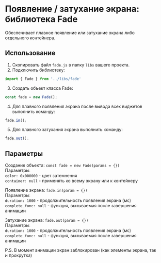 # Появление / затухание экрана: библиотека Fade

Обеспечивает плавное появление или затухание экрана либо отдельного контейнера.

## Использование

1. Скопировать файл `fade.js` в папку `libs` вашего проекта.
2. Подключить библиотеку:
```js
import { Fade } from '../libs/fade'
```
3. Создать объект класса Fade:
```js
const fade = new Fade();
```
4. Для плавного появления экрана после вывода всех виджетов выполнить команду:
```js
fade.in();
```
5. Для плавного затухания экрана выполнить команду:
```js
fade.out();
```

## Параметры

Создание объекта: `const fade = new Fade(params = {})`  
Параметры:  
  `color: 0x000000` - цвет затемнения  
  `container: null` - применять ко всему экрану или к контейнеру  
  
Появление экрана: `fade.in(param = {})`  
Параметры:  
  `duration: 1000` - продолжительность появления экрана (мс)  
  `complete_func: null` - функция, вызываемая после завершения анимации  
  
Затухание экрана: `fade.out(param = {})`  
Параметры:  
  `duration: 1000` - продолжительность появления экрана (мс)  
  `complete_func: null` - функция, вызываемая после завершения анимации  
  
P.S. В момент анимации экран заблокирован (как элементы экрана, так и прокрутка)
